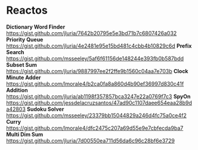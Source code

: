 # Reactos
**Dictionary Word Finder** https://gist.github.com/jluria/7642b20795e5e3bd71b7c6807426a032
**Priority Queue** https://gist.github.com/jluria/4e2481e95e15bd481c4cbb4b10829c6d
**Prefix Search** https://gist.github.com/msseeley/5af6f61156de148244e393fb0b587bdd
**Subset Sum** https://gist.github.com/jluria/9887997ee2f2ffe9b1560c04aa7e703b
**Clock Minute Adder** https://gist.github.com/lmorale4/b2ca0fa8a860d4b90ef36997d830c41f
**Addition** https://gist.github.com/jluria/ab1198f357857bca3247e22a0769f7c3
**SpyOn** https://gist.github.com/jessdelacruzsantos/47ad90c1107daee654eaa28b9da42803
**Sudoku Solver** https://gist.github.com/msseeley/23379bb15044829a246d4fc75a0ce4f2
**Curry** https://gist.github.com/lmorale4/dfc2475c207a69d55e9e7cbfecda9ba7
**Multi Dim Sum** https://gist.github.com/jluria/7d00550ea711d56da6c96c28bf6e3729
